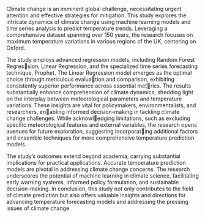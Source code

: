 Climate change is an imminent global challenge, necessitating urgent attention and effective strategies for mitigation. This study explores the intricate dynamics of climate
change using machine learning models and time series analysis to predict temperature trends. Leveraging a comprehensive dataset spanning over 150 years, the research
focuses on maximum temperature variations in various regions of the UK, centering on Oxford.

The study employs advanced regression models, including Random Forest Regression, Linear Regression, and the specialized time series forecasting technique, Prophet.
The Linear Regression model emerges as the optimal choice through meticulous evaluation and comparison, exhibiting consistently superior performance across essential metrics. The results substantially enhance comprehension of climate dynamics, shedding
light on the interplay between meteorological parameters and temperature variations. These insights are vital for policymakers, environmentalists, and researchers, enabling informed decision-making in tackling climate change challenges. While acknowledging limitations, such as excluding specific meteorological features and external
variables, the research opens avenues for future exploration, suggesting incorporating additional factors and ensemble techniques for more comprehensive temperature
prediction models.

The study’s outcomes extend beyond academia, carrying substantial implications for practical applications. Accurate temperature prediction models are pivotal in addressing
climate change concerns. The research underscores the potential of machine learning in climate science, facilitating early warning systems, informed policy formulation,
and sustainable decision-making. In conclusion, this study not only contributes to the field of climate prediction but also offers valuable insights and directions for advancing
temperature forecasting models and addressing the pressing issues of climate change.
